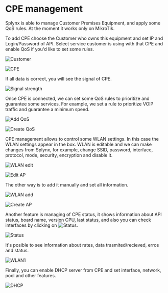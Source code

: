 CPE management
==========


Splynx is able to manage Customer Premises Equipment, and apply some QoS rules. At the moment it works only on MikroTik.


To add CPE choose the Customer who owns this equipment and set IP and Login/Password of API. Select service customer is using with that CPE and enable QoS if you'd like to set some rules.

![Customer](select_customer.png)

![CPE](cpe_tab.png)


If all data is correct, you will see the signal of CPE.

![Signal strength](signal_strength.png)


Once CPE is connected, we can set some QoS rules to prioritize and guarantee some services. For example, we set a rule to prioritize VOIP traffic and guarantee a minimum speed.

![Add QoS](add_qos_button.png)

![Create QoS](create_qos.png)


CPE management allows to control some WLAN settings. In this case the WLAN settings appear in the box. WLAN is editable and we can make changes from Splynx, for example, change SSID, password, interface, protocol, mode, security, encryption and disable it.

![WLAN edit](wlan_edit_button.png)

![Edit AP](edit_ap.png)


The other way is to add it manually and set all information.

![WLAN add](wlan_add_button.png)

![Create AP](create_ap.png)


Another feature is managing of CPE status, it shows information about API status, board name, version CPU, last status, and also you can check interfaces by clicking on  <icon class="image-icon">![Status](status_button.png)</icon>.

![Status](cpe_status.png)


It's posible to see information about rates, data trasmited/recieved, erros and status.

![WLAN1](wlan1.png)


Finally, you can enable DHCP server from CPE and set interface, network, pool and other features.

![DHCP](dhcp.png)
